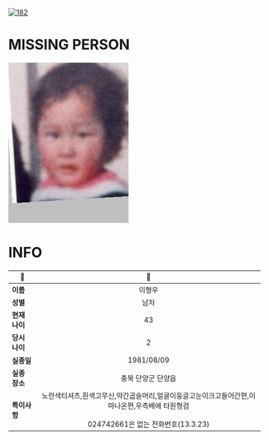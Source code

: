 [![182](https://img.shields.io/badge/%EC%8B%A4%EC%A2%85%EC%8B%A0%EA%B3%A0%EB%8A%94%20%EA%B5%AD%EB%B2%88%EC%97%86%EC%9D%B4-182-blue)](http://safe182.go.kr/index.do)

# MISSING PERSON

<img src="./missing_person.jpg">

# INFO

|🔑|💎|
|--|:--:|
|**이름**|이형우|
|**성별**|남자|
|**현재 나이**|43|
|**당시 나이**|2|
|**실종일**|1981/08/09|
|**실종 장소**|충북 단양군 단양읍 |
|**특이사항**|노란색티셔츠,흰색고무신,약간곱슬머리,얼굴이둥글고눈이크고들어간편,이마나온편,우측배에 타원형검</br></br>024742661은 없는 전화번호(13.3.23)|
